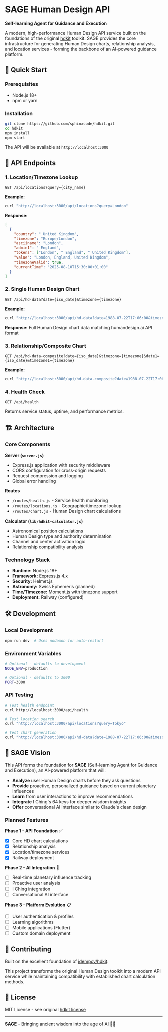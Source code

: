 # SAGE Human Design API

**Self-learning Agent for Guidance and Execution**

A modern, high-performance Human Design API service built on the foundations of the original [hdkit](https://github.com/jdempcy/hdkit) toolkit. SAGE provides the core infrastructure for generating Human Design charts, relationship analysis, and location services - forming the backbone of an AI-powered guidance platform.

## 🚀 Quick Start

### Prerequisites
- Node.js 18+
- npm or yarn

### Installation
```bash
git clone https://github.com/sphinxcode/hdkit.git
cd hdkit
npm install
npm start
```

The API will be available at `http://localhost:3000`

## 📡 API Endpoints

### 1. Location/Timezone Lookup
```http
GET /api/locations?query={city_name}
```

**Example:**
```bash
curl "http://localhost:3000/api/locations?query=London"
```

**Response:**
```json
[
  {
    "country": " United Kingdom",
    "timezone": "Europe/London",
    "asciiname": "London",
    "admin1": " England",
    "tokens": ["London", " England", " United Kingdom"],
    "value": "London, England, United Kingdom",
    "timezoneValid": true,
    "currentTime": "2025-08-10T15:30:00+01:00"
  }
]
```

### 2. Single Human Design Chart
```http
GET /api/hd-data?date={iso_date}&timezone={timezone}
```

**Example:**
```bash
curl "http://localhost:3000/api/hd-data?date=1988-07-22T17:06:00&timezone=Europe/London"
```

**Response:** Full Human Design chart data matching humandesign.ai API format

### 3. Relationship/Composite Chart
```http
GET /api/hd-data-composite?date={iso_date}&timezone={timezone}&date1={iso_date}&timezone1={timezone}
```

**Example:**
```bash
curl "http://localhost:3000/api/hd-data-composite?date=1988-07-22T17:06:00&timezone=Europe/London&date1=1990-03-15T09:30:00&timezone1=America/New_York"
```

### 4. Health Check
```http
GET /api/health
```

Returns service status, uptime, and performance metrics.

## 🏗️ Architecture

### Core Components

**Server (`server.js`)**
- Express.js application with security middleware
- CORS configuration for cross-origin requests
- Request compression and logging
- Global error handling

**Routes**
- `/routes/health.js` - Service health monitoring
- `/routes/locations.js` - Geographic/timezone lookup
- `/routes/chart.js` - Human Design chart calculations

**Calculator (`lib/hdkit-calculator.js`)**
- Astronomical position calculations
- Human Design type and authority determination
- Channel and center activation logic
- Relationship compatibility analysis

### Technology Stack

- **Runtime:** Node.js 18+
- **Framework:** Express.js 4.x
- **Security:** Helmet.js
- **Astronomy:** Swiss Ephemeris (planned)
- **Time/Timezone:** Moment.js with timezone support
- **Deployment:** Railway (configured)

## 🛠️ Development

### Local Development
```bash
npm run dev  # Uses nodemon for auto-restart
```

### Environment Variables
```bash
# Optional - defaults to development
NODE_ENV=production

# Optional - defaults to 3000
PORT=3000
```

### API Testing
```bash
# Test health endpoint
curl http://localhost:3000/api/health

# Test location search
curl "http://localhost:3000/api/locations?query=Tokyo"

# Test chart generation
curl "http://localhost:3000/api/hd-data?date=1988-07-22T17:06:00&timezone=Europe/London"
```

## 🔮 SAGE Vision

This API forms the foundation for **SAGE** (Self-learning Agent for Guidance and Execution), an AI-powered platform that will:

- **Analyze** user Human Design charts before they ask questions
- **Provide** proactive, personalized guidance based on current planetary influences
- **Learn** from user interactions to improve recommendations
- **Integrate** I Ching's 64 keys for deeper wisdom insights
- **Offer** conversational AI interface similar to Claude's clean design

### Planned Features

**Phase 1 - API Foundation** ✅
- [x] Core HD chart calculations
- [x] Relationship analysis
- [x] Location/timezone services
- [x] Railway deployment

**Phase 2 - AI Integration** 🔄
- [ ] Real-time planetary influence tracking
- [ ] Proactive user analysis
- [ ] I Ching integration
- [ ] Conversational AI interface

**Phase 3 - Platform Evolution** 📋
- [ ] User authentication & profiles
- [ ] Learning algorithms
- [ ] Mobile applications (Flutter)
- [ ] Custom domain deployment

## 🤝 Contributing

Built on the excellent foundation of [jdempcy/hdkit](https://github.com/jdempcy/hdkit). 

This project transforms the original Human Design toolkit into a modern API service while maintaining compatibility with established chart calculation methods.

## 📄 License

MIT License - see original [hdkit license](https://github.com/jdempcy/hdkit/blob/main/LICENSE)

---

**SAGE** - Bringing ancient wisdom into the age of AI 🔮✨